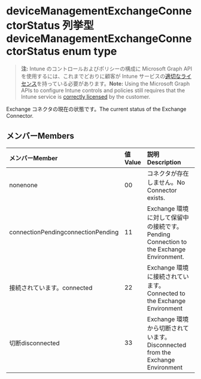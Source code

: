 # <a name="devicemanagementexchangeconnectorstatus-enum-type"></a><span data-ttu-id="199c5-101">deviceManagementExchangeConnectorStatus 列挙型</span><span class="sxs-lookup"><span data-stu-id="199c5-101">deviceManagementExchangeConnectorStatus enum type</span></span>

> <span data-ttu-id="199c5-102">**注:** Intune のコントロールおよびポリシーの構成に Microsoft Graph API を使用するには、これまでどおりに顧客が Intune サービスの[適切なライセンス](https://go.microsoft.com/fwlink/?linkid=839381)を持っている必要があります。</span><span class="sxs-lookup"><span data-stu-id="199c5-102">**Note:** Using the Microsoft Graph APIs to configure Intune controls and policies still requires that the Intune service is [correctly licensed](https://go.microsoft.com/fwlink/?linkid=839381) by the customer.</span></span>

<span data-ttu-id="199c5-103">Exchange コネクタの現在の状態です。</span><span class="sxs-lookup"><span data-stu-id="199c5-103">The current status of the Exchange Connector.</span></span>
## <a name="members"></a><span data-ttu-id="199c5-104">メンバー</span><span class="sxs-lookup"><span data-stu-id="199c5-104">Members</span></span>
|<span data-ttu-id="199c5-105">メンバー</span><span class="sxs-lookup"><span data-stu-id="199c5-105">Member</span></span>|<span data-ttu-id="199c5-106">値</span><span class="sxs-lookup"><span data-stu-id="199c5-106">Value</span></span>|<span data-ttu-id="199c5-107">説明</span><span class="sxs-lookup"><span data-stu-id="199c5-107">Description</span></span>|
|:---|:---|:---|
|<span data-ttu-id="199c5-108">none</span><span class="sxs-lookup"><span data-stu-id="199c5-108">none</span></span>|<span data-ttu-id="199c5-109">0</span><span class="sxs-lookup"><span data-stu-id="199c5-109">0</span></span>|<span data-ttu-id="199c5-110">コネクタが存在しません。</span><span class="sxs-lookup"><span data-stu-id="199c5-110">No Connector exists.</span></span>|
|<span data-ttu-id="199c5-111">connectionPending</span><span class="sxs-lookup"><span data-stu-id="199c5-111">connectionPending</span></span>|<span data-ttu-id="199c5-112">1</span><span class="sxs-lookup"><span data-stu-id="199c5-112">1</span></span>|<span data-ttu-id="199c5-113">Exchange 環境に対して保留中の接続です。</span><span class="sxs-lookup"><span data-stu-id="199c5-113">Pending Connection to the Exchange Environment.</span></span>|
|<span data-ttu-id="199c5-114">接続されています。</span><span class="sxs-lookup"><span data-stu-id="199c5-114">connected</span></span>|<span data-ttu-id="199c5-115">2</span><span class="sxs-lookup"><span data-stu-id="199c5-115">2</span></span>|<span data-ttu-id="199c5-116">Exchange 環境に接続されています。</span><span class="sxs-lookup"><span data-stu-id="199c5-116">Connected to the Exchange Environment</span></span>|
|<span data-ttu-id="199c5-117">切断</span><span class="sxs-lookup"><span data-stu-id="199c5-117">disconnected</span></span>|<span data-ttu-id="199c5-118">3</span><span class="sxs-lookup"><span data-stu-id="199c5-118">3</span></span>|<span data-ttu-id="199c5-119">Exchange 環境から切断されています。</span><span class="sxs-lookup"><span data-stu-id="199c5-119">Disconnected from the Exchange Environment</span></span>|



